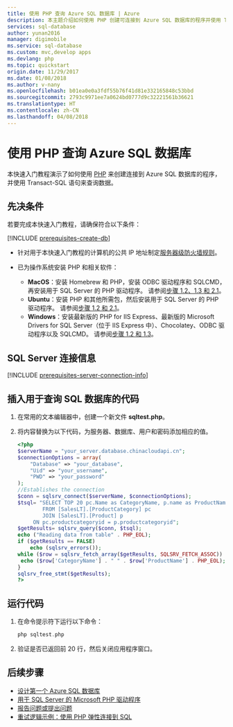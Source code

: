 ```yaml
---
title: 使用 PHP 查询 Azure SQL 数据库 | Azure
description: 本主题介绍如何使用 PHP 创建可连接到 Azure SQL 数据库的程序并使用 Transact-SQL 语句对其进行查询。
services: sql-database
author: yunan2016
manager: digimobile
ms.service: sql-database
ms.custom: mvc,develop apps
ms.devlang: php
ms.topic: quickstart
origin.date: 11/29/2017
ms.date: 01/08/2018
ms.author: v-nany
ms.openlocfilehash: b01ea0e0a3fdf55b76f41d81e332165848c53bbd
ms.sourcegitcommit: 2793c9971ee7a0624bd0777d9c32221561b36621
ms.translationtype: HT
ms.contentlocale: zh-CN
ms.lasthandoff: 04/08/2018
---
```

# <a name="use-php-to-query-an-azure-sql-database"></a>使用 PHP 查询 Azure SQL 数据库

本快速入门教程演示了如何使用 [PHP](http://php.net/manual/en/intro-whatis.php) 来创建连接到 Azure SQL 数据库的程序，并使用 Transact-SQL 语句来查询数据。

## <a name="prerequisites"></a>先决条件

若要完成本快速入门教程，请确保符合以下条件：

[!INCLUDE [prerequisites-create-db](../../includes/sql-database-connect-query-prerequisites-create-db-includes.md)]

- 针对用于本快速入门教程的计算机的公共 IP 地址制定[服务器级防火墙规则](sql-database-get-started-portal.md#create-a-server-level-firewall-rule)。

- 已为操作系统安装 PHP 和相关软件：

    - **MacOS**：安装 Homebrew 和 PHP，安装 ODBC 驱动程序和 SQLCMD，再安装用于 SQL Server 的 PHP 驱动程序。 请参阅[步骤 1.2、1.3 和 2.1](https://www.microsoft.com/en-us/sql-server/developer-get-started/php/mac/)。
    - **Ubuntu**：安装 PHP 和其他所需包，然后安装用于 SQL Server 的 PHP 驱动程序。 请参阅[步骤 1.2 和 2.1](https://www.microsoft.com/sql-server/developer-get-started/php/ubuntu/)。
    - **Windows**：安装最新版的 PHP for IIS Express、最新版的 Microsoft Drivers for SQL Server（位于 IIS Express 中）、Chocolatey、ODBC 驱动程序以及 SQLCMD。 请参阅[步骤 1.2 和 1.3](https://www.microsoft.com/sql-server/developer-get-started/php/windows/)。    

## <a name="sql-server-connection-information"></a>SQL Server 连接信息

[!INCLUDE [prerequisites-server-connection-info](../../includes/sql-database-connect-query-prerequisites-server-connection-info-includes.md)]
    
## <a name="insert-code-to-query-sql-database"></a>插入用于查询 SQL 数据库的代码

1. 在常用的文本编辑器中，创建一个新文件 **sqltest.php**。  

2. 将内容替换为以下代码，为服务器、数据库、用户和密码添加相应的值。

   ```PHP
   <?php
   $serverName = "your_server.database.chinacloudapi.cn";
   $connectionOptions = array(
       "Database" => "your_database",
       "Uid" => "your_username",
       "PWD" => "your_password"
   );
   //Establishes the connection
   $conn = sqlsrv_connect($serverName, $connectionOptions);
   $tsql= "SELECT TOP 20 pc.Name as CategoryName, p.name as ProductName
           FROM [SalesLT].[ProductCategory] pc
           JOIN [SalesLT].[Product] p
        ON pc.productcategoryid = p.productcategoryid";
   $getResults= sqlsrv_query($conn, $tsql);
   echo ("Reading data from table" . PHP_EOL);
   if ($getResults == FALSE)
       echo (sqlsrv_errors());
   while ($row = sqlsrv_fetch_array($getResults, SQLSRV_FETCH_ASSOC)) {
    echo ($row['CategoryName'] . " " . $row['ProductName'] . PHP_EOL);
   }
   sqlsrv_free_stmt($getResults);
   ?>
   ```

## <a name="run-the-code"></a>运行代码

1. 在命令提示符下运行以下命令：

   ```php
   php sqltest.php
   ```

2. 验证是否已返回前 20 行，然后关闭应用程序窗口。

## <a name="next-steps"></a>后续步骤
- [设计第一个 Azure SQL 数据库](sql-database-design-first-database.md)
- [用于 SQL Server 的 Microsoft PHP 驱动程序](https://github.com/Microsoft/msphpsql/)
- [报告问题或提出问题](https://github.com/Microsoft/msphpsql/issues)
- [重试逻辑示例：使用 PHP 弹性连接到 SQL][step-4-connect-resiliently-to-sql-with-php-p42h]


<!-- Link references. -->

[step-4-connect-resiliently-to-sql-with-php-p42h]: https://docs.microsoft.com/sql/connect/php/step-4-connect-resiliently-to-sql-with-php

